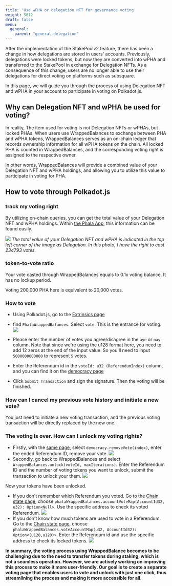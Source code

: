 ```yaml
---
title: 'Use wPHA or delegation NFT for governance voting'
weight: 5012
draft: false
menu:
  general:
    parent: "general-delegation"
---
```



After the implementation of the StakePoolv2 feature, there has been a change in how delegations are stored in users' accounts. Previously, delegations were locked tokens, but now they are converted into wPHA and transferred to the StakePool in exchange for Delegation NFTs. As a consequence of this change, users are no longer able to use their delegations for direct voting on platforms such as subsquare.

In this page, we will guide you through the process of using Delegation NFT and wPHA in your account to participate in voting on Polkadot.js.

## Why can Delegation NFT and wPHA be used for voting?

In reality, The item used for voting is not Delegation NFTs or wPHAs, but locked PHAs. 
When users use WrappedBalances to exchange between PHA and wPHA tokens, WrappedBalances serves as an on-chain ledger that records ownership information for all wPHA tokens on the chain. All locked PHA is counted in WrappedBalances, and the corresponding voting right is assigned to the respective owner.

In other words, WrappedBalances will provide a combined value of your Delegation NFT and wPHA holdings, and allowing you to utilize this value to participate in voting for PHA.

## How to vote through Polkadot.js

### track my voting right

By utilizing on-chain queries, you can get the total value of your Delegation NFT and wPHA holdings. Within [the Phala App](https://app.phala.network/delegate/my-delegation), this information can be found easily.

![](https://i.imgur.com/HMHwrrv.png)
*The total value of your Delegation NFT and wPHA is indicated in the top left corner of the image as Delegation. In this photo, I have the right to cast 234793 votes.*

### token-to-vote ratio

Your vote casted through WrappedBalances equals to 0.1x voting balance. It has no lockup period.

Voting 200,000 PHA here is equivalent to 20,000 votes.

### How to vote

* Using Polkadot.js, go to the [Extrinsics page](https://polkadot.js.org/apps/?rpc=wss%3A%2F%2Fkhala-api.phala.network%2Fws#/extrinsics)
* find `PhalaWrappedBalances`. Select `vote`. This is the entrance for voting.
![](https://i.imgur.com/Ssl3fdW.png)

* Please enter the number of votes you agree/disagree in the `aye` or `nay` column. Note that since we're using the u128 format here, you need to add 12 zeros at the end of the input value. So you'll need to input `5000000000000` to represent `5` votes.
* Enter the Referendum id in the `voteId: u32 (ReferendumIndex)` column, and you can find it on the [democracy page](https://polkadot.js.org/apps/?rpc=wss%3A%2F%2Fkhala-api.phala.network%2Fws#/democracy)
* Click `Submit Transaction` and sign the signature. Then the voting will be finished.

### How can I cancel my previous vote history and initiate a new vote?

You just need to initiate a new voting transaction, and the previous voting transaction will be directly replaced by the new one.

### The voting is over. How can I unlock my voting rights?

* Firstly, with the [same page](https://polkadot.js.org/apps/?rpc=wss%3A%2F%2Fkhala-api.phala.network%2Fws#/extrinsics), select `democracy.removeVote(index)`, enter the ended Referendum ID, remove your vote.
![](https://i.imgur.com/zKV1Emp.png)
* Secondly, go back to WrappedBalances and select `WrappedBalances.unlock(voteId, maxIterations)`. Enter the Referendum ID and the number of voting tokens you want to unlock, submit the transaction to unlock your them.
![](https://i.imgur.com/ttv0L5D.png)

Now your tokens have been unlocked.

* If you don't remember which Referendum you voted. Go to the [Chain state page](https://polkadot.js.org/apps/?rpc=wss%3A%2F%2Fkhala-api.phala.network%2Fws#/chainstate), choose `phalaWrappedBalances.accountVoteMap(AccountId32, u32): Option<Null>`. Use the specific address to check its voted Referendum.
![](https://i.imgur.com/dWpQLB9.png)
* If you don't know how much tokens are used to vote in a Referendum. Go to the [Chain state page](https://polkadot.js.org/apps/?rpc=wss%3A%2F%2Fkhala-api.phala.network%2Fws#/chainstate), choose `phalaWrappedBalances.voteAccountMap(u32, AccountId32): Option<(u128,u128)>`. Enter the Referendum id and use the specific address to check its locked tokens.
![](https://i.imgur.com/RzAy4lY.png)


**In summary, the voting process using WrappedBalance becomes to be challenging due to the need to transfer tokens during staking, which is not a seamless operation. However, we are actively working on improving this process to make it more user-friendly. Our goal is to create a separate voting page that enables users to vote and unlock with just one click, thus streamlining the process and making it more accessible for all.**




